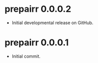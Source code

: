 # prepairr 0.0.0.2

- Initial developmental release on GitHub.

# prepairr 0.0.0.1

- Initial commit.
